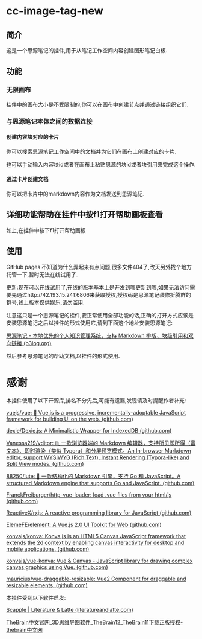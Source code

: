 # cc-image-tag-new

## 简介

这是一个思源笔记的挂件,用于从笔记工作空间内容创建图形笔记白板.

## 功能

### 无限画布

挂件中的画布大小是不受限制的,你可以在画布中创建节点并通过链接组织它们.

### 与思源笔记本体之间的数据连接

#### 创建内容块对应的卡片

你可以搜索思源笔记工作空间中的文档并为它们在画布上创建对应的卡片.

也可以手动输入内容块id或者在画布上粘贴思源的块id或者块引用来完成这个操作.

#### 通过卡片创建文档

你可以把卡片中的markdown内容作为文档发送到思源笔记.

## 详细功能帮助在挂件中按f1打开帮助画板查看

如上,在挂件中按下f1打开帮助画板

## 使用

GitHub pages 不知道为什么弄起来有点问题,很多文件404了,改天另外找个地方托管一下,暂时无法在线试用了.

更新:现在可以在线试用了,在线的版本基本上是开发到哪更新到哪,如果无法访问需要先通过http://42.193.15.241:6806来获取授权,授权码是思源笔记装修折腾群的群号,线上版本仅供娱乐,请勿滥用.

注意这只是一个思源笔记的挂件,要正常使用全部功能的话,正确的打开方式应该是安装思源笔记之后以挂件的形式使用它,请到下面这个地址安装思源笔记:

[思源笔记 - 本地优先的个人知识管理系统，支持 Markdown 排版、块级引用和双向链接 (b3log.org)](https://b3log.org/siyuan/)

然后参考思源笔记的帮助文档,以挂件的形式使用.

# 感谢

本挂件使用了以下开源库,排名不分先后,可能有遗漏,发现请及时提醒作者补充:

[vuejs/vue: 🖖 Vue.js is a progressive, incrementally-adoptable JavaScript framework for building UI on the web. (github.com)](https://github.com/vuejs/vue)

[dexie/Dexie.js: A Minimalistic Wrapper for IndexedDB (github.com)](https://github.com/dexie/Dexie.js)

[Vanessa219/vditor: ♏ 一款浏览器端的 Markdown 编辑器，支持所见即所得（富文本）、即时渲染（类似 Typora）和分屏预览模式。An In-browser Markdown editor, support WYSIWYG (Rich Text), Instant Rendering (Typora-like) and Split View modes. (github.com)](https://github.com/Vanessa219/vditor)

[88250/lute: 🎼 一款结构化的 Markdown 引擎，支持 Go 和 JavaScript。A structured Markdown engine that supports Go and JavaScript. (github.com)](https://github.com/88250/lute)

[FranckFreiburger/http-vue-loader: load .vue files from your html/js (github.com)](https://github.com/FranckFreiburger/http-vue-loader)

[ReactiveX/rxjs: A reactive programming library for JavaScript (github.com)](https://github.com/ReactiveX/rxjs)

[ElemeFE/element: A Vue.js 2.0 UI Toolkit for Web (github.com)](https://github.com/ElemeFE/element)

[konvajs/konva: Konva.js is an HTML5 Canvas JavaScript framework that extends the 2d context by enabling canvas interactivity for desktop and mobile applications. (github.com)](https://github.com/konvajs/konva)

[konvajs/vue-konva: Vue &amp; Canvas - JavaScript library for drawing complex canvas graphics using Vue. (github.com)](https://github.com/konvajs/vue-konva)

[mauricius/vue-draggable-resizable: Vue2 Component for draggable and resizable elements. (github.com)](https://github.com/mauricius/vue-draggable-resizable)

本挂件受到以下软件启发:

[Scapple | Literature &amp; Latte (literatureandlatte.com)](https://www.literatureandlatte.com/scapple/overview)

[TheBrain中文官网_3D思维导图软件_TheBrain12_TheBrain11下载正版授权-thebrain中文网](http://www.thebrain.com.cn/)
